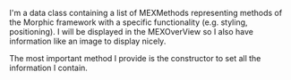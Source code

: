 I'm a data class containing a list of MEXMethods representing methods of the Morphic framework with a specific functionality (e.g. styling, positioning). I will be displayed in the MEXOverView so I also have information like an image to display nicely.

The most important method I provide is the constructor to set all the information I contain.